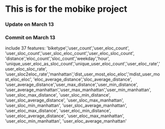 # This is for the mobike project
### Update on March 13
### Commit on March 13
include 37 features:
		'biketype','user_count','user_eloc_count',
		'user_sloc_count','user_sloc_eloc_count','user_eloc_sloc_count',
            	'distance','eloc_count','sloc_count','weekday','hour',
            	'unique_user_eloc_as_sloc_count','unique_user_eloc_count','user_eloc_rate','user_eloc_sloc_rate',
            	'user_sloc2eloc_rate','manhattan','dist_user_most_eloc_eloc','mdist_user_most_eloc_eloc',
             	'eloc_average_distance','sloc_average_distance',
              	'user_average_distance','user_max_distance','user_min_distance',
               	'user_average_manhattan','user_max_manhattan','user_min_manhattan',
              	'user_sloc_max_distance', 'user_sloc_min_distance', 'user_sloc_average_distance',
             	'user_sloc_max_manhattan', 'user_sloc_min_manhattan', 'user_sloc_average_manhattan',
              	'user_eloc_max_distance', 'user_eloc_min_distance', 'user_eloc_average_distance',
             	'user_eloc_max_manhattan', 'user_eloc_min_manhattan', 'user_eloc_average_manhattan'

